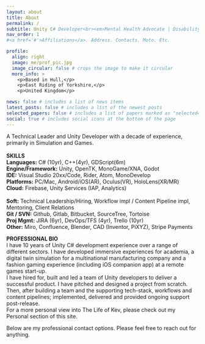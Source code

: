 ```yaml
---
layout: about
title: About
permalink: /
subtitle: Unity C# Developer<br><em>Mental Health Advocate | Disability Rights Advocate</em><br>Compassionate Technical Leader
nav_order: 1
#<a href='#'>Affiliations</a>. Address. Contacts. Moto. Etc.

profile:
  align: right
  image: me/prof_pic.jpg
  image_circular: false # crops the image to make it circular
  more_info: >
    <p>Based in Hull,</p>
    <p>East Riding of Yorkshire,</p>
    <p>United Kingdom</p>

news: false # includes a list of news items
latest_posts: false # includes a list of the newest posts
selected_papers: false # includes a list of papers marked as "selected={true}"
social: true # includes social icons at the bottom of the page
---
```

A Technical Leader and Unity Developer with a decade of experience, primarily in Simulation and Games.
<br><br>
<strong>SKILLS</strong><br>
<b>Languages:</b> C# (10yr), C++(4yr), GDScript(6m)<br>
<b>Engine/Framework:</b> Unity, OpenTK, MonoGame/XNA, Godot<br>
<b>IDE:</b> Visual Studio 20xx/Code, Rider, Atom, MonoDevelop<br>
<b>Platforms:</b> PC/Mac, Android/iOS(AR), Oculus(VR), HoloLens(XR/MR)<br>
<b>Cloud:</b> Firebase, Unity Services (IAP, Analytics)<br>
<br>
<b>Soft:</b> Technical Leadership/Hiring, Workflow impl / Content Pipeline impl, Mentoring, Client Relations<br>
<b>Git / SVN:</b> Github, Gitlab, Bitbucket, SourceTree, Tortoise<br>
<b>Proj Mgmt:</b> JIRA (6yr), DevOps/TFS (4yr), Trello (10yr)<br>
<b>Other:</b> Miro, Confluence, Blender, CAD (Inventor, PiXYZ), Stripe Payments

<strong>PROFESSIONAL BIO</strong><br>
I have 10 years of Unity C# development experience over a range of different sectors. I have developed immersive experiences for academia, a digital twin simulation for a multinational manufacturing company and a fashion gaming experience (including iOS companion app) at a remote games start-up.<br>I have hired for, built and led a team of Unity developers to deliver a successful product. I have pitched and designed a project from scratch. Then, after building a team and the supporting tech-stack, workflows and content pipelines; implemented, delivered and provided ongoing support post-release.<br>
For a more personal view into The Life of Kev, please check out my Personal section of this site.

Below are my professional contact options. Please feel free to reach out for anything.
